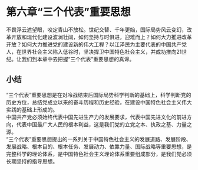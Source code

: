 # 第六章“三个代表”重要思想

不畏浮云遮望眼，咬定青山不放松。世纪交替、千年更始，国际局势风云变幻，改革开放和现代化建设波澜壮阔，如何坚持与时俱进，迎难而上？如何大力推进改革开放？如何大力推进党的建设新的伟大工程？以江泽民为主要代表的中国共产党人，在世界社会主义陷入低谷时，坚决捍卫中国特色社会主义，并成功推向21世纪。让我们到本章中去把握“三个代表”重要思想的真谛。  

## 小结

“三个代表”重要思想是在对冷战结束后国际局势科学判断的基础上，科学判断党的历史方位，总结党成立以来的奋斗历程和历史经验，在建设中国特色社会主义伟大实践的基础上形成的。  
中国共产党必须始终代表中国先进生产力的发展要求，代表中国先进文化的前进方向，代表中国最广大人民的根本利益，这是我们党的立党之本、执政之基、力量之源。  
“三个代表”重要思想提出的一系列关于中国特色社会主义的发展道路、发展阶段、发展战略、根本目的、根本任务、发展动力、依靠力量、国际战略等重要思想，是完整科学的理论体系，是中国特色社会主义理论体系重要组成部分，是我们党必须长期坚持的指导思想。  
